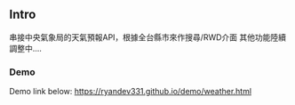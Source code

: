 ## Intro
   串接中央氣象局的天氣預報API，根據全台縣市來作搜尋/RWD介面
   其他功能陸續調整中....




### Demo

Demo link below:
https://ryandev331.github.io/demo/weather.html

